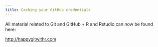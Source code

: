```yaml
---
title: Caching your GitHub credentials
---
```


All material related to Git and GitHub + R and Rstudio can now be found here:

<http://happygitwithr.com>
